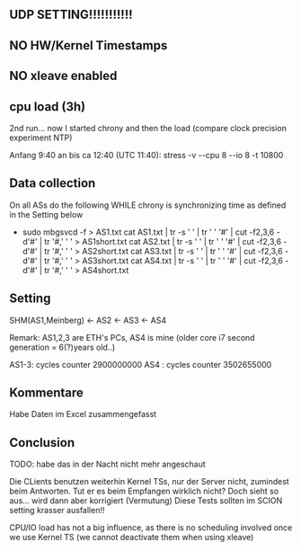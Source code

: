 ## UDP SETTING!!!!!!!!!!!

## NO HW/Kernel Timestamps

## NO xleave enabled


## cpu load (3h)
2nd run... now I started chrony and then the load (compare clock precision experiment NTP)

Anfang 9:40 an bis ca 12:40  (UTC 11:40): stress -v --cpu 8 --io 8 -t 10800



## Data collection
On all ASs do the following WHILE chrony is synchronizing time as defined in the Setting below
* sudo mbgsvcd -f > AS1.txt
cat AS1.txt | tr -s ' ' | tr ' ' '#' | cut -f2,3,6 -d'#' | tr '#,' ' ' > AS1short.txt
cat AS2.txt | tr -s ' ' | tr ' ' '#' | cut -f2,3,6 -d'#' | tr '#,' ' ' > AS2short.txt
cat AS3.txt | tr -s ' ' | tr ' ' '#' | cut -f2,3,6 -d'#' | tr '#,' ' ' > AS3short.txt
cat AS4.txt | tr -s ' ' | tr ' ' '#' | cut -f2,3,6 -d'#' | tr '#,' ' ' > AS4short.txt

## Setting
SHM(AS1,Meinberg) <- AS2 <- AS3 <- AS4

Remark:
AS1,2,3 are ETH's PCs, AS4 is mine (older core i7 second generation = 6(?)years old..)

AS1-3: cycles counter 2900000000
AS4 :  cycles counter 3502655000


## Kommentare
Habe Daten im Excel zusammengefasst


## Conclusion

TODO:  habe das in der Nacht nicht mehr angeschaut

Die CLients benutzen weiterhin Kernel TSs, nur der Server nicht, zumindest beim Antworten. Tut er es beim Empfangen wirklich nicht? Doch sieht so aus... wird dann aber korrigiert (Vermutung)
Diese Tests sollten im SCION setting krasser ausfallen!!


CPU/IO load has not a big influence, as there is no scheduling involved once we use Kernel TS (we cannot deactivate them when using xleave)
